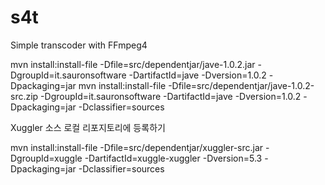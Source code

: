 s4t
===

Simple transcoder with FFmpeg4

mvn install:install-file -Dfile=src/dependentjar/jave-1.0.2.jar -DgroupId=it.sauronsoftware -DartifactId=jave -Dversion=1.0.2 -Dpackaging=jar
mvn install:install-file -Dfile=src/dependentjar/jave-1.0.2-src.zip -DgroupId=it.sauronsoftware -DartifactId=jave -Dversion=1.0.2 -Dpackaging=jar -Dclassifier=sources

Xuggler 소스 로컬 리포지토리에 등록하기

mvn install:install-file -Dfile=src/dependentjar/xuggler-src.jar -DgroupId=xuggle -DartifactId=xuggle-xuggler -Dversion=5.3 -Dpackaging=jar -Dclassifier=sources